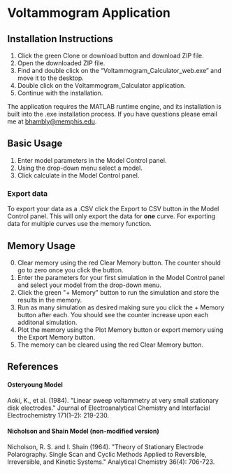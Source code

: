 # Voltammogram Application

## Installation Instructions
1. Click the green Clone or download button and download ZIP file.
2. Open the downloaded ZIP file.
3. Find and double click on the “Voltammogram_Calculator_web.exe” and move it to the desktop.
4. Double click on the Voltammogram_Calculator application.
5. Continue with the installation.

The application requires the MATLAB runtime engine, and its installation is built into the .exe installation process.  If you have questions please email me at bhambly@memphis.edu.

## Basic Usage
1. Enter model parameters in the Model Control panel.
2. Using the drop-down menu select a model.
3. Click calculate in the Model Control panel.
### Export data
To export your data as a .CSV click the Export to CSV button in the Model Control panel.  This will only export the data for __one__ curve.  For exporting data for multiple curves use the memory function.

## Memory Usage
0. Clear memory using the red Clear Memory button.  The counter should go to zero once you click the button.
1. Enter the parameters for your first simulation in the Model Control panel and select your model from the drop-down menu. 
2. Click the green "+ Memory" button to run the simulation and store the results in the memory. 
3. Run as many simulation as desired making sure you click the + Memory button after each. You should see the counter increase upon each additonal simulation.
4. Plot the memory using the Plot Memory button or export memory using the Export Memory button.
5. The memory can be cleared using the red Clear Memory button.

## References
#### Osteryoung Model
Aoki, K., et al. (1984). "Linear sweep voltammetry at very small stationary disk electrodes." Journal of Electroanalytical Chemistry and Interfacial Electrochemistry 171(1–2): 219-230.
#### Nicholson and Shain Model (non-modified version)
Nicholson, R. S. and I. Shain (1964). "Theory of Stationary Electrode Polarography. Single Scan and Cyclic Methods Applied to Reversible, Irreversible, and Kinetic Systems." Analytical Chemistry 36(4): 706-723.
	

